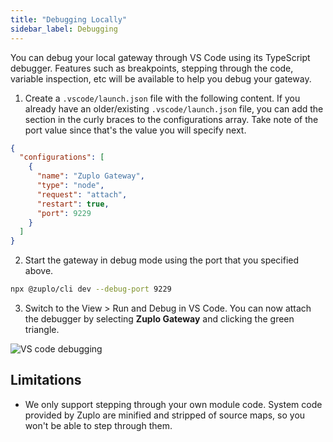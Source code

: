 ```yaml
---
title: "Debugging Locally"
sidebar_label: Debugging
---
```


You can debug your local gateway through VS Code using its TypeScript debugger.
Features such as breakpoints, stepping through the code, variable inspection,
etc will be available to help you debug your gateway.

1. Create a `.vscode/launch.json` file with the following content. If you
   already have an older/existing `.vscode/launch.json` file, you can add the
   section in the curly braces to the configurations array. Take note of the
   port value since that's the value you will specify next.

```json
{
  "configurations": [
    {
      "name": "Zuplo Gateway",
      "type": "node",
      "request": "attach",
      "restart": true,
      "port": 9229
    }
  ]
}
```

2. Start the gateway in debug mode using the port that you specified above.

```bash
npx @zuplo/cli dev --debug-port 9229
```

3. Switch to the View > Run and Debug in VS Code. You can now attach the
   debugger by selecting **Zuplo Gateway** and clicking the green triangle.

![VS code debugging](/media/local-development-debugging/image.png)

## Limitations

- We only support stepping through your own module code. System code provided by
  Zuplo are minified and stripped of source maps, so you won't be able to step
  through them.
